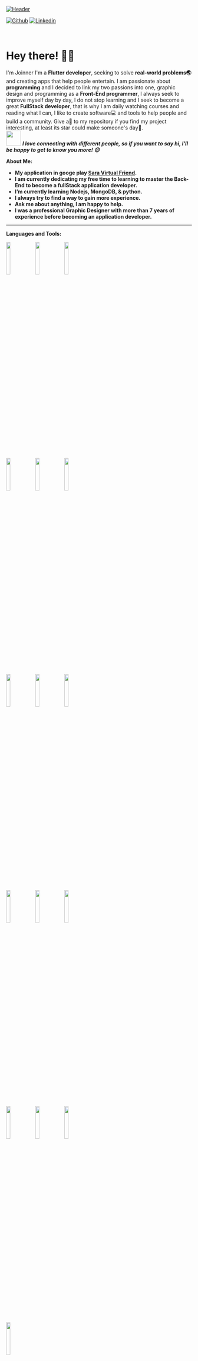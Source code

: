 [![Header](https://developers.giphy.com/branch/master/static/api-c99e353f761d318322c853c03ebcf21b.gif)]()

[![Github](https://img.shields.io/badge/-Github-000?style=flat&logo=Github&logoColor=white)](https://github.com/devjoi2018)
[![Linkedin](https://img.shields.io/badge/-LinkedIn-blue?style=flat&logo=Linkedin&logoColor=white)](https://www.linkedin.com/in/joinner-medina-45705b41/)

&nbsp;

<!-- Greeting -->
# Hey there! :wave::smiley:

<!--Introduction -->
I'm Joinner I'm a __Flutter developer__, seeking to solve __real-world problems🌏__ and creating apps that help people entertain. I am passionate about __programming__ and I decided to link my two passions into one, graphic design and programming as a __Front-End programmer__, I always seek to improve myself day by day, I do not stop learning and I seek to become a great __FullStack developer__, that is why I am daily watching courses and reading what I can, I like to create software💻 and tools to help people and build a community. Give a🌟 to my repository if you find my project interesting, at least its star could make someone's day🙏.
<br>
<img src="https://media.giphy.com/media/LnQjpWaON8nhr21vNW/giphy.gif" width="40"> <em><b>I love connecting with different people, so if you want to say <b>hi</b>, I'll be happy to get to know you more! :blush:</em>

<!-- Talking about me -->
**About Me:**

- My application in googe play __[Sara Virtual Friend](https://play.google.com/store/apps/details?id=com.devjoi.saraamigavirtual&hl=en_US&gl=US)__.
- I am currently dedicating my free time to learning to master the Back-End to become a fullStack application developer.
- I’m currently learning __Nodejs__, __MongoDB__, & __python__.
- I always try to find a way to gain more experience.
- Ask me about anything, I am happy to help.
- I was a professional Graphic Designer with more than 7 years of experience before becoming an application developer.

---

**Languages and Tools:**

<p>
  <code><img width="15%" src="https://www.vectorlogo.zone/logos/dartlang/dartlang-ar21.svg"></code>
  <code><img width="15%" src="https://www.vectorlogo.zone/logos/flutterio/flutterio-ar21.svg"></code>
  <code><img width="15%" src="https://www.vectorlogo.zone/logos/sqlite/sqlite-ar21.svg"></code>
  <br />
  <code><img width="15%" src="https://www.vectorlogo.zone/logos/javascript/javascript-ar21.svg"></code>
  <code><img width="15%" src="https://www.vectorlogo.zone/logos/python/python-ar21.svg"></code>
  <code><img width="15%" src="https://www.vectorlogo.zone/logos/android/android-ar21.svg"></code>
  <br />
  <code><img width="15%" src="https://www.vectorlogo.zone/logos/nodejs/nodejs-ar21.svg"></code>
  <code><img width="15%" src="https://www.vectorlogo.zone/logos/expressjs/expressjs-ar21.svg"></code>
  <code><img width="15%" src="https://www.vectorlogo.zone/logos/djangoproject/djangoproject-ar21.svg"></code>
  <br />
  <code><img width="15%" src="https://www.vectorlogo.zone/logos/jupyter/jupyter-ar21.svg"></code>
  <code><img width="15%" src="https://www.vectorlogo.zone/logos/mongodb/mongodb-ar21.svg"></code>
  <code><img width="15%" src="https://strapi.io/assets/strapi-logo-dark.svg"></code>
  <br />
  <code><img width="15%" src="https://www.vectorlogo.zone/logos/git-scm/git-scm-ar21.svg"></code>
  <code><img width="15%" src="https://www.vectorlogo.zone/logos/npmjs/npmjs-ar21.svg"></code>
  <code><img width="15%" src="https://www.vectorlogo.zone/logos/yarnpkg/yarnpkg-ar21.svg"></code>
  <br />
  <code><img width="15%" src="https://www.vectorlogo.zone/logos/visualstudio_code/visualstudio_code-ar21.svg"></code>
  <code>
</p>

---

<img width="60%" alt="Joinner github stats" src="https://github-readme-stats.vercel.app/api?username=devjoi2018&show_icons=true&hide_border=true" />
